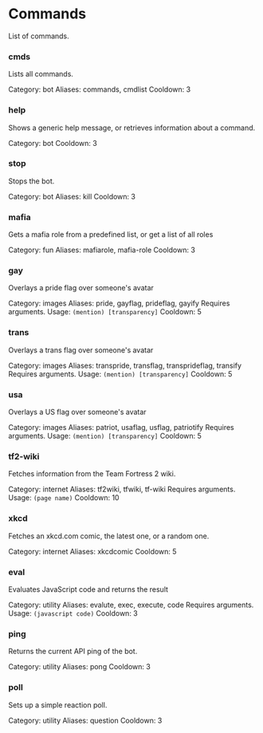 ---
---

# Commands

List of commands.

### cmds
Lists all commands.

Category: bot
Aliases: commands, cmdlist
Cooldown: 3

### help
Shows a generic help message, or retrieves information about a command.

Category: bot
Cooldown: 3

### stop
Stops the bot.

Category: bot
Aliases: kill
Cooldown: 3

### mafia
Gets a mafia role from a predefined list, or get a list of all roles

Category: fun
Aliases: mafiarole, mafia-role
Cooldown: 3

### gay
Overlays a pride flag over someone's avatar

Category: images
Aliases: pride, gayflag, prideflag, gayify
Requires arguments. Usage: `(mention) [transparency]`
Cooldown: 5

### trans
Overlays a trans flag over someone's avatar

Category: images
Aliases: transpride, transflag, transprideflag, transify
Requires arguments. Usage: `(mention) [transparency]`
Cooldown: 5

### usa
Overlays a US flag over someone's avatar

Category: images
Aliases: patriot, usaflag, usflag, patriotify
Requires arguments. Usage: `(mention) [transparency]`
Cooldown: 5

### tf2-wiki
Fetches information from the Team Fortress 2 wiki.

Category: internet
Aliases: tf2wiki, tfwiki, tf-wiki
Requires arguments. Usage: `(page name)`
Cooldown: 10

### xkcd
Fetches an xkcd.com comic, the latest one, or a random one.

Category: internet
Aliases: xkcdcomic
Cooldown: 5

### eval
Evaluates JavaScript code and returns the result

Category: utility
Aliases: evalute, exec, execute, code
Requires arguments. Usage: `(javascript code)`
Cooldown: 3

### ping
Returns the current API ping of the bot.

Category: utility
Aliases: pong
Cooldown: 3

### poll
Sets up a simple reaction poll.

Category: utility
Aliases: question
Cooldown: 3


